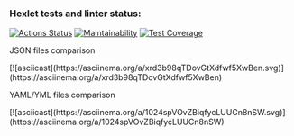 ### Hexlet tests and linter status:
[![Actions Status](https://github.com/igor23samohvalov/frontend-project-lvl2/workflows/hexlet-check/badge.svg)](https://github.com/igor23samohvalov/frontend-project-lvl2/actions)
[![Maintainability](https://api.codeclimate.com/v1/badges/6d0874f3986e54b2fdc9/maintainability)](https://codeclimate.com/github/igor23samohvalov/frontend-project-lvl2/maintainability)
[![Test Coverage](https://api.codeclimate.com/v1/badges/6d0874f3986e54b2fdc9/test_coverage)](https://codeclimate.com/github/igor23samohvalov/frontend-project-lvl2/test_coverage)
<p>JSON files comparison</p>
[![asciicast](https://asciinema.org/a/xrd3b98qTDovGtXdfwf5XwBen.svg)](https://asciinema.org/a/xrd3b98qTDovGtXdfwf5XwBen)
<p>YAML/YML files comparison</p>
[![asciicast](https://asciinema.org/a/1024spVOvZBiqfycLUUCn8nSW.svg)](https://asciinema.org/a/1024spVOvZBiqfycLUUCn8nSW)
